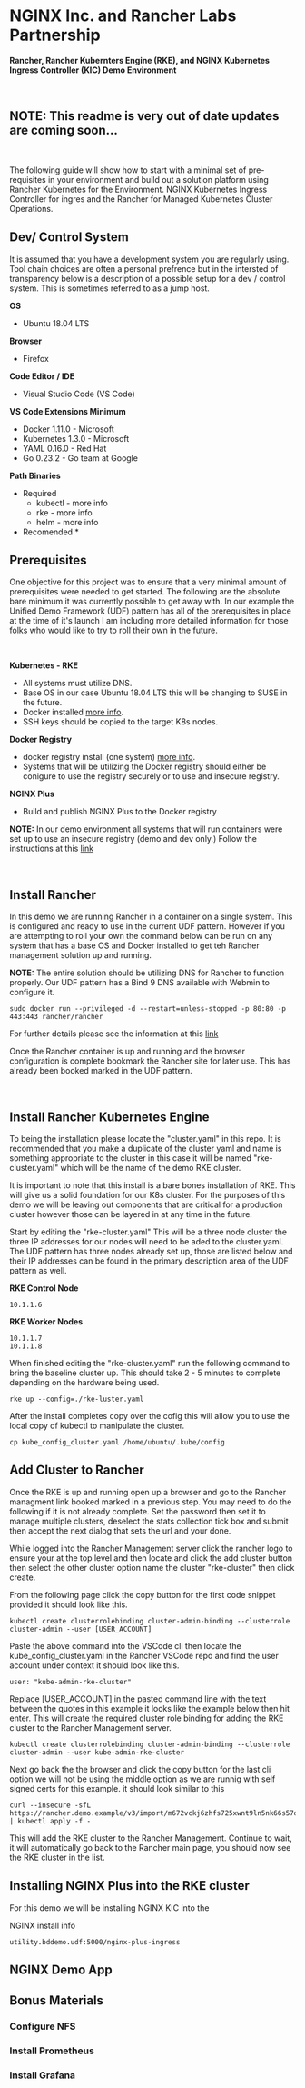 # NGINX Inc. and Rancher Labs Partnership
**Rancher, Rancher Kubernters Engine (RKE), and NGINX Kubernetes Ingress Controller (KIC) Demo Environment**

<br>


## NOTE: This readme is very out of date updates are coming soon...

<br>

The following guide will show how to start with a minimal set of pre-requisites in your environment and build out a solution platform using Rancher Kubernetes for the Environment. NGINX Kubernetes Ingress Controller for ingres and the Rancher for Managed Kubernetes Cluster Operations.

## Dev/ Control System
It is assumed that you have a development system you are regularly using. Tool chain choices are often a personal prefrence but in the intersted of transparency below is a description of a possible setup for a dev / control system. This is sometimes referred to as a jump host.

**OS**
* Ubuntu 18.04 LTS

**Browser**
* Firefox

**Code Editor / IDE**
* Visual Studio Code (VS Code)

**VS Code Extensions Minimum**
* Docker 1.11.0 - Microsoft
* Kubernetes 1.3.0 - Microsoft
* YAML 0.16.0 - Red Hat
* Go 0.23.2 - Go team at Google

**Path Binaries**
* Required
    * kubectl - more info
    * rke - more info
    * helm - more info
* Recomended
    * 



## Prerequisites
One objective for this project was to ensure that a very minimal amount of prerequisites were needed to get started. The following are the absolute bare minimum it was currently possible to get away with. In our example the Unified Demo Framework (UDF) pattern has all of the prerequisites in place at the time of it's launch I am including more detailed information for those folks who would like to try to roll their own in the future.

<br>

**Kubernetes - RKE**
* All systems must utilize DNS.
* Base OS in our case Ubuntu 18.04 LTS this will be changing to SUSE in the future.
* Docker installed [more info](https://docs.docker.com/engine/install/).
* SSH keys should be copied to the target K8s nodes.

**Docker Registry**
* docker registry install (one system) [more info](https://docs.docker.com/registry/deploying/).
* Systems that will be utilizing the Docker registry should either be conigure to use the registry securely or to use and insecure registry.

**NGINX Plus**
* Build and publish NGINX Plus to the Docker registry

**NOTE:** In our demo environment all systems that will run containers were set up to use an insecure registry (demo and dev only.) Follow the instructions at this [link](https://docs.docker.com/registry/insecure/)

<br>

## Install Rancher
In this demo we are running Rancher in a container on a single system. This is configured and ready to use in the current UDF pattern. However if you are attempting to roll your own the command below can be run on any system that has a base OS and Docker installed to get teh Rancher management solution up and running.

**NOTE:** The entire solution should be utilizing DNS for Rancher to function properly. Our UDF pattern has a Bind 9 DNS available with Webmin to configure it.

```
sudo docker run --privileged -d --restart=unless-stopped -p 80:80 -p 443:443 rancher/rancher
```
For further details please see the information at this [link](https://rancher.com/docs/rancher/v2.x/en/quick-start-guide/deployment/quickstart-manual-setup/)

Once the Rancher container is up and running and the browser configuration is complete bookmark the Rancher site for later use. This has already been booked marked in the UDF pattern.

<br>

## Install Rancher Kubernetes Engine
To being the installation please locate the "cluster.yaml" in this repo. It is recommended that you make a duplicate of the cluster yaml and name is something appropriate to the cluster in this case it will be named "rke-cluster.yaml" which will be the name of the demo RKE cluster.

It is important to note that this install is a bare bones installation of RKE.  This will give us a solid foundation for our K8s cluster. For the purposes of this demo we will be leaving out components that are critical for a production cluster however those can be layered in at any time in the future.

Start by editing the "rke-cluster.yaml" This will be a three node cluster the three IP addresses for our nodes will need to be aded to the cluster.yaml. The UDF pattern has three nodes already set up, those are listed below and their IP addresses can be found in the primary description area of the UDF pattern as well.

**RKE Control Node**
```
10.1.1.6
```
**RKE Worker Nodes**
```
10.1.1.7
10.1.1.8
```

When finished editing the "rke-cluster.yaml" run the following command to bring the baseline cluster up. This should take 2 - 5 minutes to  complete depending on the hardware being used.

```
rke up --config=./rke-luster.yaml
```

After the install completes copy over the cofig this will allow you to use the local copy of kubectl to manipulate the cluster.

```
cp kube_config_cluster.yaml /home/ubuntu/.kube/config
```

## Add Cluster to Rancher

Once the RKE is up and running open up a browser and go to the Rancher managment link booked marked in a previous step. You may need to do the following if it is not already complete. Set the password then set it to manage multiple clusters, deselect the stats collection tick box and submit then accept the next dialog that sets the url and your done.

While logged into the Rancher Management server click the rancher logo to ensure your at the top level and then locate and click the add cluster button then select the other cluster option name the cluster "rke-cluster" then click create.

From the following page click the copy button for the first code snippet provided it should look like this.

```
kubectl create clusterrolebinding cluster-admin-binding --clusterrole cluster-admin --user [USER_ACCOUNT]
```

Paste the above command into the VSCode cli then locate the kube_config_cluster.yaml in the Rancher VSCode repo and find the user account under context it should look like this.

```
user: "kube-admin-rke-cluster"
```

Replace [USER_ACCOUNT] in the pasted command line with the text between the quotes in this example it looks like the example below then hit enter. This will create the required cluster role binding for adding the RKE cluster to the Rancher Management server.

```
kubectl create clusterrolebinding cluster-admin-binding --clusterrole cluster-admin --user kube-admin-rke-cluster
```

Next go back the the browser and click the copy button for the last cli option we will not be using the middle option as we are runnig with self signed certs for this example. it should look similar to this

```
curl --insecure -sfL https://rancher.demo.example/v3/import/m672vckj6zhfs725xwnt9ln5nk66s57q8fvlhwpnwscs75xjtvhddz.yaml | kubectl apply -f -
```

This will add the RKE cluster to the Rancher Management. Continue to wait, it will automatically go back to the Rancher main page, you should now see the RKE cluster in the list.

## Installing NGINX Plus into the RKE cluster
For this demo we will be installing NGINX KIC into the 


NGINX install info
```
utility.bddemo.udf:5000/nginx-plus-ingress 
```
## NGINX Demo App

## Bonus Materials

### Configure NFS

### Install Prometheus

### Install Grafana